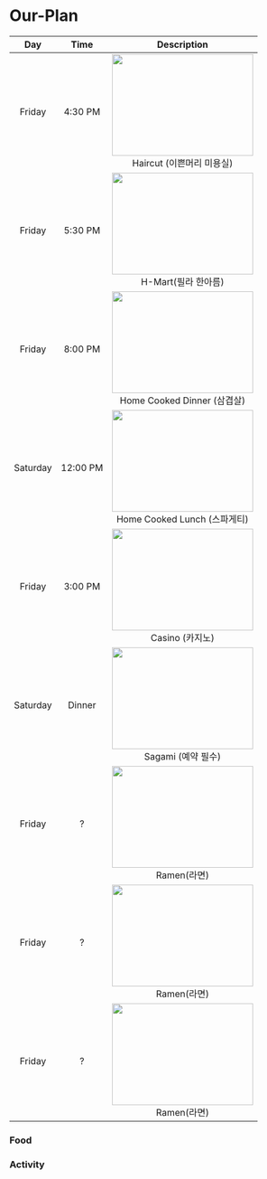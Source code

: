 # Our-Plan

|Day|Time|Description|
|:--:|:--:|:--:|
|Friday|4:30 PM|<img src="https://user-images.githubusercontent.com/84765246/173471748-b6544bf0-2fc9-4148-a2f1-843d5e8cf81f.png" width="250" height="180"><br>Haircut (이쁜머리 미용실)|
|Friday|5:30 PM|<img src="https://user-images.githubusercontent.com/84765246/173471016-093f17ab-e52f-4575-99a6-21c4bd299f1b.jpg" width="250" height="180"><br>H-Mart(필라 한아름)|
|Friday|8:00 PM|<img src="https://user-images.githubusercontent.com/84765246/173469376-d130276f-b57f-40c7-82ae-33cbfd18b36d.jpg" width="250" height="180"><br>Home Cooked Dinner (삼겹살)|
|Saturday|12:00 PM|<img src="https://user-images.githubusercontent.com/84765246/173469665-c76cd572-c117-4748-8520-ffbe22b2e282.jpg" width="250" height="180"><br>Home Cooked Lunch (스파게티)|
|Friday|3:00 PM|<img src="" width="250" height="180"><br>Casino (카지노)|
|Saturday|Dinner|<img src="https://user-images.githubusercontent.com/84765246/173470307-aa33ba93-a824-4afc-937d-49f890a6b9ea.png" width="250" height="180"><br>Sagami (예약 필수)|
|Friday|?|<img src="" width="250" height="180"><br>Ramen(라면)|
|Friday|?|<img src="" width="250" height="180"><br>Ramen(라면)|
|Friday|?|<img src="" width="250" height="180"><br>Ramen(라면)|

### Food

### Activity
